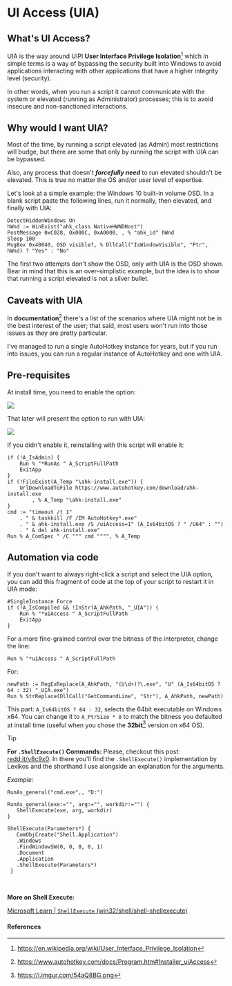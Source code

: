 
# UI Access (UIA)

## What's UI Access?

UIA is the way around UIPI **User Interface Privilege Isolation**[^1] which in simple terms is a way of bypassing the security built into Windows to avoid applications interacting with other applications that have a higher integrity level (security).

In other words, when you run a script it cannot communicate with the system or elevated (running as Administrator) processes; this is to avoid insecure and non-sanctioned interactions.

## Why would I want UIA?

Most of the time, by running a script elevated (as Admin) most restrictions will budge, but there are some that only by running the script with UIA can be bypassed.

Also, any process that doesn't ***forcefully need*** to run elevated shouldn't be elevated. This is true no matter the OS and/or user level of expertise.

Let's look at a simple example: the Windows 10 built-in volume OSD. In a blank script paste the following lines, run it normally, then elevated, and finally with UIA:

```ahk
DetectHiddenWindows On
hWnd := WinExist("ahk_class NativeHWNDHost")
PostMessage 0xC028, 0x000C, 0xA0000, , % "ahk_id" hWnd
Sleep 100
MsgBox 0x40040, OSD visible?, % DllCall("IsWindowVisible", "Ptr", hWnd) ? "Yes" : "No"
```

The first two attempts don't show the OSD, only with UIA is the OSD shown. Bear in mind that this is an over-simplistic example, but the idea is to show that running a script elevated is not a silver bullet.

## Caveats with UIA

In **documentation**[^2] there's a list of the scenarios where UIA might not be in the best interest of the user; that said, most users won't run into those issues as they are pretty particular.

I've managed to run a single AutoHotkey instance for years, but if you run into issues, you can run a regular instance of AutoHotkey and one with UIA.

## Pre-requisites

At install time, you need to enable the option:

![](https://i.imgur.com/ejk3oFj.png)

That later will present the option to run with UIA:

![](https://i.imgur.com/zg5QxyZ.png)

If you didn't enable it, reinstalling with this script will enable it:

```ahk
if (!A_IsAdmin) {
    Run % "*RunAs " A_ScriptFullPath
    ExitApp
}
if (!FileExist(A_Temp "\ahk-install.exe")) {
    UrlDownloadToFile https://www.autohotkey.com/download/ahk-install.exe
        , % A_Temp "\ahk-install.exe"
}
cmd := "timeout /t 1"
    . " & taskkill /F /IM AutoHotkey*.exe"
    . " & ahk-install.exe /S /uiAccess=1" (A_Is64bitOS ? " /U64" : "")
    . " & del ahk-install.exe"
Run % A_ComSpec " /C """ cmd """", % A_Temp
```

## Automation via code

If you don't want to always right-click a script and select the UIA option, you can add this fragment of code at the top of your script to restart it in UIA mode:

```ahk
#SingleInstance Force
if (!A_IsCompiled && !InStr(A_AhkPath, "_UIA")) {
    Run % "*uiAccess " A_ScriptFullPath
    ExitApp
}
```

For a more fine-grained control over the bitness of the interpreter, change the line:

```ahk
Run % "*uiAccess " A_ScriptFullPath
```

For:

```ahk
newPath := RegExReplace(A_AhkPath, "(U\d+)?\.exe", "U" (A_Is64bitOS ? 64 : 32) "_UIA.exe")
Run % StrReplace(DllCall("GetCommandLine", "Str"), A_AhkPath, newPath)
```

This part: `A_Is64bitOS ? 64 : 32`, selects the 64bit executable on Windows x64. You can change it to `A_PtrSize * 8` to match the bitness you defaulted at install time (useful when you chose the **32bit**[^3] version on x64 OS).

[^1]: https://en.wikipedia.org/wiki/User_Interface_Privilege_Isolation
[^2]: https://www.autohotkey.com/docs/Program.htm#Installer_uiAccess
[^3]: https://i.imgur.com/54aQ8BG.png


>[!Tip] 
>**For `.ShellExecute()` Commands:**
>Please, checkout this post: [redd.it/v8c9x0](https://redd.it/v8c9x0). In there you'll find the `.ShellExecute()` implementation by Lexikos and the shorthand I use alongside an explanation for the arguments.
>
>*Example:*
> ```ahk
> RunAs_general("cmd.exe",, "D:")
> 
> RunAs_general(exe:="", arg:="", workdir:="") {  
>    ShellExecute(exe, arg, workdir)  
> }
>
> ShellExecute(Parameters*) {  
>    ComObjCreate("Shell.Application")  
>    .Windows  
>    .FindWindowSW(0, 0, 8, 0, 1)  
>    .Document  
>    .Application  
>    .ShellExecute(Parameters*)
>  }
> ```
>
><br/>
>
> **More on Shell Execute:**
>
> [Microsoft Learn | `ShellExecute` (win32/shell/shell-shellexecute)](https://learn.microsoft.com/en-us/windows/win32/shell/shell-shellexecute)

#### References
